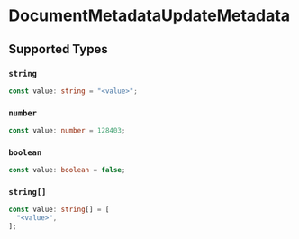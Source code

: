# DocumentMetadataUpdateMetadata


## Supported Types

### `string`

```typescript
const value: string = "<value>";
```

### `number`

```typescript
const value: number = 128403;
```

### `boolean`

```typescript
const value: boolean = false;
```

### `string[]`

```typescript
const value: string[] = [
  "<value>",
];
```

